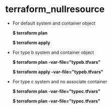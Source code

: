 # terraform_nullresource

- For default system and container object

    **$ terraform plan**
    
    **$ terraform apply**

- For type b system and container object

    **$ terraform plan -var-file="typeb.tfvars"**
    
    **$ terraform apply -var-file="typeb.tfvars"**

- For type c system and no associate container

    **$ terraform plan -var-file="typec.tfvars"**
    
    **$ terraform plan -var-file="typec.tfvars"**

